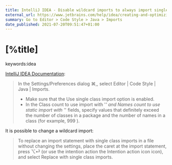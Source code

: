```yaml
---
title: IntelliJ IDEA - Disable wildcard imports to always import single classes
external_url: https://www.jetbrains.com/help/idea/creating-and-optimizing-imports.html#disable-wildcard-imports
summary: Go to Editor > Code Style > Java > Imports
date_published: 2021-07-20T09:51:47+01:00
---
```


# [%title]

keywords:idea


[IntelliJ IDEA Documentation]([%external_url]):

> In the Settings/Preferences dialog ⌘,, select Editor | Code Style | Java | Imports.
> - Make sure that the Use single class import option is enabled.
> - In the Class count to use import with '*' and Names count to use static import with '*' fields, specify values that definitely exceed the number of classes in a package and the number of names in a class (for example, 999 ).

It is possible to change a wildcard import: 

> To replace an import statement with single class imports in a file without changing the settings, place the caret at the import statement, press ⌥⏎ (or use the intention action the Intention action icon icon), and select Replace with single class imports.

